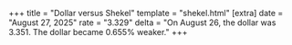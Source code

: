 +++
title = "Dollar versus Shekel"
template = "shekel.html"
[extra]
date = "August 27, 2025"
rate = "3.329"
delta = "On August 26, the dollar was 3.351. The dollar became 0.655% weaker."
+++
